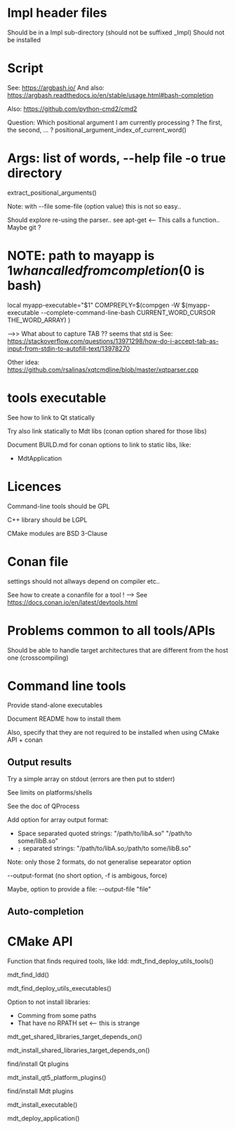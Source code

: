 
# Impl header files

Should be in a Impl sub-directory
(should not be suffixed _Impl)
Should not be installed

# Script

See: https://argbash.io/
And also: https://argbash.readthedocs.io/en/stable/usage.html#bash-completion

Also: https://github.com/python-cmd2/cmd2

Question:
Which positional argument I am currently processing ?
The first, the second, ... ?
positional_argument_index_of_current_word()

# Args: list of words, --help file -o true directory
extract_positional_arguments()

Note: with --file some-file (option value) this is not so easy..

Should explore re-using the parser..
see apt-get <-- This calls a function..
Maybe git ?

# NOTE: path to mayapp is $1 whan called from completion ($0 is bash)
local myapp-executable="$1"
COMPREPLY=$(compgen -W $(myapp-executable --complete-command-line-bash CURRENT_WORD_CURSOR THE_WORD_ARRAY) )


-->> What about to capture TAB ??
seems that std is <enter>
See: https://stackoverflow.com/questions/13971298/how-do-i-accept-tab-as-input-from-stdin-to-autofill-text/13978270

Other idea: https://github.com/rsalinas/xqtcmdline/blob/master/xqtparser.cpp

# tools executable

See how to link to Qt statically

Try also link statically to Mdt libs (conan option shared for those libs)

Document BUILD.md for conan options to link to static libs, like:
 - MdtApplication

# Licences

Command-line tools should be GPL

C++ library should be LGPL

CMake modules are BSD 3-Clause

# Conan file

settings should not allways depend on compiler etc..

See how to create a conanfile for a tool !
 --> See https://docs.conan.io/en/latest/devtools.html


# Problems common to all tools/APIs

Should be able to handle target architectures
that are different from the host one
(crosscompiling)

# Command line tools

Provide stand-alone executables

Document README how to install them

Also, specify that they are not required to be installed
when using CMake API + conan

## Output results

Try a simple array on stdout
(errors are then put to stderr)

See limits on platforms/shells

See the doc of QProcess

Add option for array output format:
 - Space separated quoted strings:
   "/path/to/libA.so" "/path/to some/libB.so"
 - `;` separated strings:
   "/path/to/libA.so;/path/to some/libB.so"

Note: only those 2 formats, do not generalise sepearator option

--output-format  (no short option, -f is ambigous, force)

Maybe, option to provide a file:
--output-file "file"

## Auto-completion

# CMake API

Function that finds required tools, like ldd:
mdt_find_deploy_utils_tools()

mdt_find_ldd()

mdt_find_deploy_utils_executables()


Option to not install libraries:
 - Comming from some paths
 - That have no RPATH set  <-- this is strange

mdt_get_shared_libraries_target_depends_on()

mdt_install_shared_libraries_target_depends_on()

find/install Qt plugins

mdt_install_qt5_platform_plugins()

find/install Mdt plugins

mdt_install_executable()

mdt_deploy_application()
